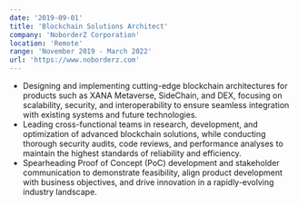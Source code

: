```yaml
---
date: '2019-09-01'
title: 'Blockchain Solutions Architect'
company: 'NoborderZ Corporation'
location: 'Remote'
range: 'November 2019 - March 2022'
url: 'https://www.noborderz.com'
---
```


- Designing and implementing cutting-edge blockchain architectures for products such as XANA Metaverse, SideChain, and DEX, focusing on scalability, security, and interoperability to ensure seamless integration with existing systems and future technologies.
- Leading cross-functional teams in research, development, and optimization of advanced blockchain solutions, while conducting thorough security audits, code reviews, and performance analyses to maintain the highest standards of reliability and efficiency.
- Spearheading Proof of Concept (PoC) development and stakeholder communication to demonstrate feasibility, align product development with business objectives, and drive innovation in a rapidly-evolving industry landscape.
